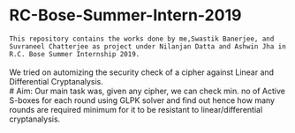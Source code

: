 # RC-Bose-Summer-Intern-2019
``
This repository contains the works done by me,Swastik Banerjee, and Suvraneel Chatterjee as project under Nilanjan Datta and Ashwin Jha in R.C. Bose Summer Internship 2019.
``
          <br/><br/>We tried on automizing the security check of a cipher against Linear and Differential Cryptanalysis.
<br/># Aim:
    Our main task was, given any cipher, we can check min. no of Active S-boxes for each round using GLPK solver and find out hence how many rounds are required minimum for it to be resistant to linear/differential cryptanalysis.

